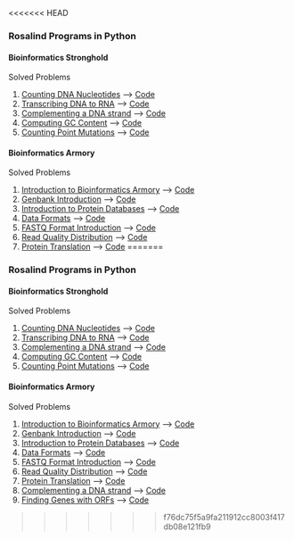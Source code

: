 <<<<<<< HEAD
### Rosalind Programs in Python

#### Bioinformatics Stronghold
Solved Problems

1. [Counting DNA Nucleotides](http://rosalind.info/problems/dna/) --> [Code](https://github.com/MountainMan12/Rosalind-Codes/blob/master/Bioinformatics%20Stronghold/countbases.py)
2. [Transcribing DNA to RNA](http://rosalind.info/problems/rna/) --> [Code](https://github.com/MountainMan12/Rosalind-Codes/blob/master/Bioinformatics%20Stronghold/DNA_Transcription.py)
3. [Complementing a DNA strand](http://rosalind.info/problems/revc/) --> [Code](https://github.com/MountainMan12/Rosalind-Codes/blob/master/Bioinformatics%20Stronghold/DNA_Transcription.py)
4. [Computing GC Content](http://rosalind.info/problems/gc/) --> [Code](https://github.com/MountainMan12/Rosalind-Codes/blob/master/Bioinformatics%20Stronghold/GCcont.py)
5. [Counting Point Mutations](http://rosalind.info/problems/hamm/) --> [Code](https://github.com/MountainMan12/Rosalind-Codes/blob/master/Bioinformatics%20Stronghold/hamming.py)


#### Bioinformatics Armory
Solved Problems

1. [Introduction to Bioinformatics Armory](http://rosalind.info/problems/ini/) --> [Code](https://github.com/MountainMan12/Rosalind-Codes/blob/master/Bioinformatics%20Armory/nuccount.py)
2. [Genbank Introduction](http://rosalind.info/problems/gbk/) --> [Code](https://github.com/MountainMan12/Rosalind-Codes/blob/master/Bioinformatics%20Armory/genbank.py)
3. [Introduction to Protein Databases](http://rosalind.info/problems/dbpr/) --> [Code](https://github.com/MountainMan12/Rosalind-Codes/blob/master/Bioinformatics%20Armory/proteinDB.py)
4. [Data Formats](http://rosalind.info/problems/frmt/) --> [Code](https://github.com/MountainMan12/Rosalind-Codes/blob/master/Bioinformatics%20Armory/dataform.py)
5. [FASTQ Format Introduction](http://rosalind.info/problems/tfsq/) --> [Code](https://github.com/MountainMan12/Rosalind-Codes/blob/master/Bioinformatics%20Armory/fq2fa.py)
6. [Read Quality Distribution](http://rosalind.info/problems/phre/) --> [Code](https://github.com/MountainMan12/Rosalind-Codes/blob/master/Bioinformatics%20Armory/fqual.py)
7. [Protein Translation](http://rosalind.info/problems/ptra/) --> [Code](https://github.com/MountainMan12/Rosalind-Codes/blob/master/Bioinformatics%20Armory/protr.py)
=======
### Rosalind Programs in Python

#### Bioinformatics Stronghold
Solved Problems

1. [Counting DNA Nucleotides](http://rosalind.info/problems/dna/) --> [Code](https://github.com/MountainMan12/Rosalind-Codes/blob/master/Bioinformatics%20Stronghold/countbases.py)
2. [Transcribing DNA to RNA](http://rosalind.info/problems/rna/) --> [Code](https://github.com/MountainMan12/Rosalind-Codes/blob/master/Bioinformatics%20Stronghold/DNA_Transcription.py)
3. [Complementing a DNA strand](http://rosalind.info/problems/revc/) --> [Code](https://github.com/MountainMan12/Rosalind-Codes/blob/master/Bioinformatics%20Stronghold/DNA_Transcription.py)
4. [Computing GC Content](http://rosalind.info/problems/gc/) --> [Code](https://github.com/MountainMan12/Rosalind-Codes/blob/master/Bioinformatics%20Stronghold/GCcont.py)
5. [Counting Point Mutations](http://rosalind.info/problems/hamm/) --> [Code](https://github.com/MountainMan12/Rosalind-Codes/blob/master/Bioinformatics%20Stronghold/hamming.py)


#### Bioinformatics Armory
Solved Problems

1. [Introduction to Bioinformatics Armory](http://rosalind.info/problems/ini/) --> [Code](https://github.com/MountainMan12/Rosalind-Codes/blob/master/Bioinformatics%20Armory/nuccount.py)
2. [Genbank Introduction](http://rosalind.info/problems/gbk/) --> [Code](https://github.com/MountainMan12/Rosalind-Codes/blob/master/Bioinformatics%20Armory/genbank.py)
3. [Introduction to Protein Databases](http://rosalind.info/problems/dbpr/) --> [Code](https://github.com/MountainMan12/Rosalind-Codes/blob/master/Bioinformatics%20Armory/proteinDB.py)
4. [Data Formats](http://rosalind.info/problems/frmt/) --> [Code](https://github.com/MountainMan12/Rosalind-Codes/blob/master/Bioinformatics%20Armory/dataform.py)
5. [FASTQ Format Introduction](http://rosalind.info/problems/tfsq/) --> [Code](https://github.com/MountainMan12/Rosalind-Codes/blob/master/Bioinformatics%20Armory/fq2fa.py)
6. [Read Quality Distribution](http://rosalind.info/problems/phre/) --> [Code](https://github.com/MountainMan12/Rosalind-Codes/blob/master/Bioinformatics%20Armory/fqual.py)
7. [Protein Translation](http://rosalind.info/problems/ptra/) --> [Code](https://github.com/MountainMan12/Rosalind-Codes/blob/master/Bioinformatics%20Armory/protr.py)
8. [Complementing a DNA strand](http://rosalind.info/problems/rvco/) --> [Code](https://github.com/MountainMan12/Rosalind-Codes/blob/master/Bioinformatics%20Armory/revcomp.py)
9. [Finding Genes with ORFs](http://rosalind.info/problems/orfr/) --> [Code](https://github.com/MountainMan12/Rosalind-Codes/blob/master/Bioinformatics%20Armory/orfind.py)
>>>>>>> f76dc75f5a9fa211912cc8003f417db08e121fb9
